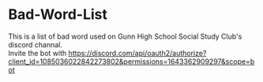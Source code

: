 # Bad-Word-List
This is a list of bad word used on Gunn High School Social Study Club's discord channal.<br>
Invite the bot with <link>https://discord.com/api/oauth2/authorize?client_id=1085036022842273802&permissions=1643362909297&scope=bot</link>
